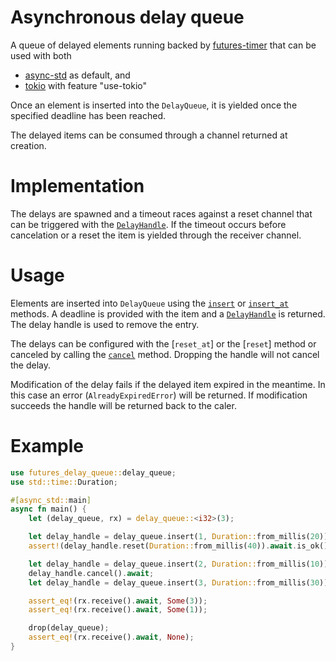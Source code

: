 # Asynchronous delay queue

<!-- cargo-sync-readme start -->

A queue of delayed elements running backed by [futures-timer](https://github.com/async-rs/futures-timer) that can be used with both
- [async-std](https://crates.io/crates/async-std) as default, and
- [tokio](https://crates.io/crates/tokio) with feature "use-tokio"

Once an element is inserted into the `DelayQueue`, it is yielded once the
specified deadline has been reached.

The delayed items can be consumed through a channel returned at creation.

# Implementation

The delays are spawned and a timeout races against a reset channel that can be
triggered with the [`DelayHandle`]. If the timeout occurs before cancelation
or a reset the item is yielded through the receiver channel.

# Usage

Elements are inserted into `DelayQueue` using the [`insert`] or
[`insert_at`] methods. A deadline is provided with the item and a [`DelayHandle`] is
returned. The delay handle is used to remove the entry.

The delays can be configured with the [`reset_at`] or the [`reset`] method or canceled by
calling the [`cancel`] method. Dropping the handle will not cancel the delay.

Modification of the delay fails if the delayed item expired in the meantime. In this case
an error (`AlreadyExpiredError`) will be returned. If modification succeeds the handle will
be returned back to the caler.

# Example

```rust
use futures_delay_queue::delay_queue;
use std::time::Duration;

#[async_std::main]
async fn main() {
    let (delay_queue, rx) = delay_queue::<i32>(3);

    let delay_handle = delay_queue.insert(1, Duration::from_millis(20));
    assert!(delay_handle.reset(Duration::from_millis(40)).await.is_ok());

    let delay_handle = delay_queue.insert(2, Duration::from_millis(10));
    delay_handle.cancel().await;
    let delay_handle = delay_queue.insert(3, Duration::from_millis(30));

    assert_eq!(rx.receive().await, Some(3));
    assert_eq!(rx.receive().await, Some(1));

    drop(delay_queue);
    assert_eq!(rx.receive().await, None);
}
```

[`insert`]: #method.insert
[`insert_at`]: #method.insert_at
[`cancel`]: #method.cancel
[`DelayHandle`]: struct.DelayHandle.html

<!-- cargo-sync-readme end -->